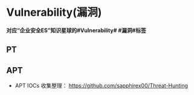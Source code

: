 # Vulnerability(漏洞)

**对应“企业安全ES”知识星球的#Vulnerability# #漏洞#标签**

## PT



## APT

- APT IOCs 收集整理： https://github.com/sapphirex00/Threat-Hunting
